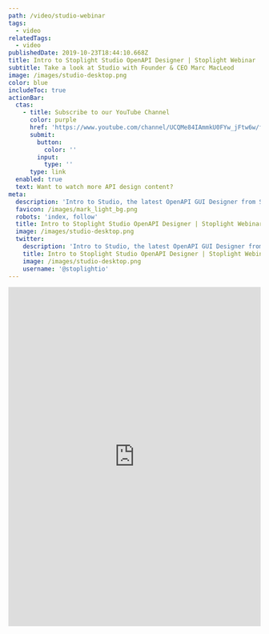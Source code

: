 ```yaml
---
path: /video/studio-webinar
tags:
  - video
relatedTags:
  - video
publishedDate: 2019-10-23T18:44:10.668Z
title: Intro to Stoplight Studio OpenAPI Designer | Stoplight Webinar
subtitle: Take a look at Studio with Founder & CEO Marc MacLeod
image: /images/studio-desktop.png
color: blue
includeToc: true
actionBar:
  ctas:
    - title: Subscribe to our YouTube Channel
      color: purple
      href: 'https://www.youtube.com/channel/UCQMe84IAmmkU0FYw_jFtw6w/featured'
      submit:
        button:
          color: ''
        input:
          type: ''
      type: link
  enabled: true
  text: Want to watch more API design content?
meta:
  description: 'Intro to Studio, the latest OpenAPI GUI Designer from Stoplight'
  favicon: /images/mark_light_bg.png
  robots: 'index, follow'
  title: Intro to Stoplight Studio OpenAPI Designer | Stoplight Webinar
  image: /images/studio-desktop.png
  twitter:
    description: 'Intro to Studio, the latest OpenAPI GUI Designer from Stoplight'
    title: Intro to Stoplight Studio OpenAPI Designer | Stoplight Webinar
    image: /images/studio-desktop.png
    username: '@stoplightio'
---
```

<style>.markdown-body { max-width: 100% !important; } </style>

<iframe width="100%" height="678" src="https://www.youtube.com/embed/7olnV8rR1xc" frameborder="0" allow="accelerometer; autoplay; encrypted-media; gyroscope; picture-in-picture" allowfullscreen></iframe>
